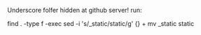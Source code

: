 
Underscore folfer hidden at github server!
run: 

find . -type f -exec sed -i 's/_static/static/g' {} +
mv _static static
